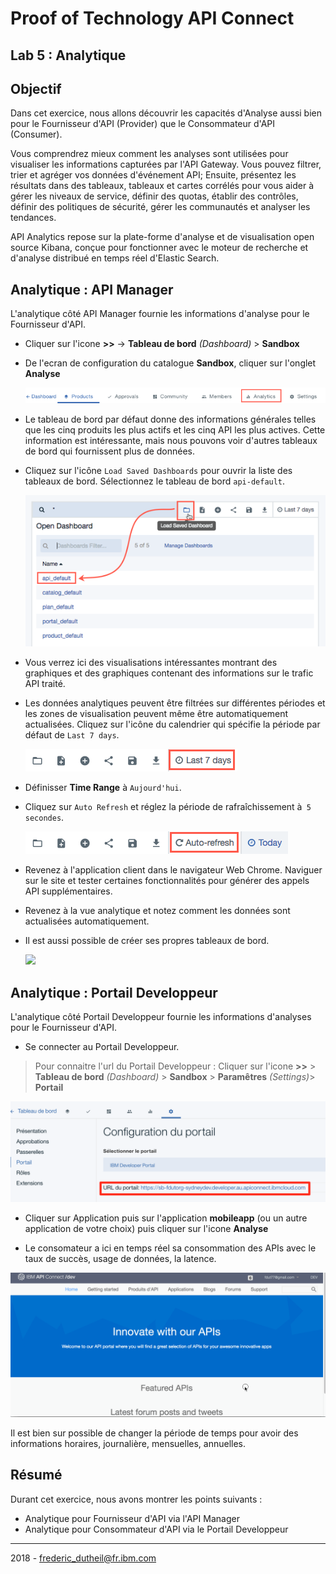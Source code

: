 # Proof of Technology API Connect

## Lab 5 : Analytique 

## Objectif 

Dans cet exercice, nous allons découvrir les capacités d'Analyse aussi bien pour le Fournisseur d'API (Provider) que le Consommateur d'API (Consumer).

Vous comprendrez mieux comment les analyses sont utilisées pour visualiser les informations capturées par l'API Gateway. Vous pouvez filtrer, trier et agréger vos données d'événement API; Ensuite, présentez les résultats dans des tableaux, tableaux et cartes corrélés pour vous aider à gérer les niveaux de service, définir des quotas, établir des contrôles, définir des politiques de sécurité, gérer les communautés et analyser les tendances. 

API Analytics repose sur la plate-forme d'analyse et de visualisation open source Kibana, conçue pour fonctionner avec le moteur de recherche et d'analyse distribué en temps réel d'Elastic Search.


## Analytique : API Manager

L'analytique côté API Manager fournie les informations d'analyse pour le Fournisseur d'API.

- Cliquer sur l'icone **>>** -> **Tableau de bord** *(Dashboard)* > **Sandbox**

- De l'ecran de configuration du catalogue **Sandbox**, cliquer sur l'onglet **Analyse**

    ![](./img/analytics-tab.png)


- Le tableau de bord par défaut donne des informations générales telles que les cinq produits les plus actifs et les cinq API les plus actives. Cette information est intéressante, mais nous pouvons voir d'autres tableaux de bord qui fournissent plus de données.

- Cliquez sur l'icône `Load Saved Dashboards` pour ouvrir la liste des tableaux de bord. Sélectionnez le tableau de bord `api-default`.

    ![](./img/switch-dashboards.png)

- Vous verrez ici des visualisations intéressantes montrant des graphiques et des graphiques contenant des informations sur le trafic API traité.

- Les données analytiques peuvent être filtrées sur différentes périodes et les zones de visualisation peuvent même être automatiquement actualisées. Cliquez sur l'icône du calendrier qui spécifie la période par défaut de `Last 7 days`.

    ![](./img/last-7-days.png)

- Définisser **Time Range** à `Aujourd'hui`.
	
- Cliquez sur `Auto Refresh` et réglez la période de rafraîchissement à` 5 secondes`.

    ![](./img/auto-refresh.png)

- Revenez à l'application client dans le navigateur Web Chrome. Naviguer sur le site et tester certaines fonctionnalités pour générer des appels API supplémentaires.

- Revenez à la vue analytique et notez comment les données sont actualisées automatiquement.

- Il est aussi possible de créer ses propres tableaux de bord.

    ![](./img/AnalyticPersonalisationTableaudebord.gif)

## Analytique : Portail Developpeur

L'analytique côté Portail Developpeur fournie les informations d'analyses pour le Fournisseur d'API.

- Se connecter au Portail Developpeur. 

>Pour connaitre l'url du Portail Developpeur : Cliquer sur l'icone **>>** > **Tableau de bord** *(Dashboard)* > **Sandbox** > **Paramêtres** *(Settings)*> **Portail** 

![alt](img/urlportal.png)

- Cliquer sur Application puis sur l'application **mobileapp** (ou un autre application de votre choix) puis cliquer sur l'icone **Analyse**

- Le consomateur a ici en temps réel sa consommation des APIs avec le taux de succès, usage de données, la latence.

![alt](img/analytiqueconsumer.gif)

Il est bien sur possible de changer la période de temps pour avoir des informations horaires, journalière, mensuelles, annuelles.

## Résumé

Durant cet exercice, nous avons montrer les points suivants :
 
- Analytique pour Fournisseur d'API via l'API Manager
- Analytique pour Consommateur d'API via le Portail Developpeur

---

2018 - frederic_dutheil@fr.ibm.com
